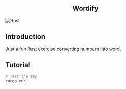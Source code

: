 <div align="center">
        <h2 align="center" style="border-bottom: none">Wordify</h2>
</div>

![Rust](https://img.shields.io/badge/rust-%23000000.svg?style=for-the-badge&logo=rust&logoColor=white)

## Introduction

Just a fun Rust exercise converting numbers into word.

## Tutorial

```sh
# Test the app
cargo run
```
